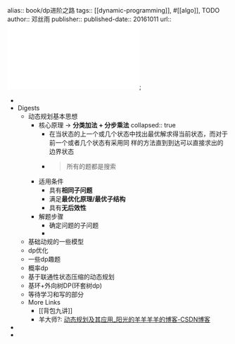 alias:: book/dp进阶之路
tags:: [[dynamic-programming]], #[[algo]], TODO
author:: 邓丝雨
publisher:: 
published-date:: 20161011
url:: ![dp进阶之路](../assets/algo/dp/dp进阶之路.pdf);

-
- Digests
  - 动态规划基本思想
    - 核心原理 -> **分类加法 + 分步乘法**
      collapsed:: true
      - 在当状态的上一个或几个状态中找出最优解求得当前状态，而对于前一个或者几个状态有采用同 样的方法直到到达可以直接求出的边界状态
      - > 所有的题都是搜索
    - 适用条件
      - 具有**相同子问题**
      - 满足**最优化原理/最优子结构**
      - 具有**无后效性**
    - 解题步骤
      - 确定问题的子问题
      -
  - 基础动规的一些模型
  - dp优化
  - 一些dp趣题
  - 概率dp
  - 基于联通性状态压缩的动态规划
  - 基环+外向树DP(环套树dp)
  - 等待学习和写的部分
  - More Links
    - [[背包九讲]]
    - 羊大师?: [动态规划及其应用_阳光的羊羊羊羊的博客-CSDN博客](https://blog.csdn.net/yjyxw/article/details/103747283)
-
-